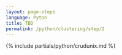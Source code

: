 ```yaml
---
layout: page-steps
language: Pyton
title: TBD
permalink: /python/clustering/step/2
---
```


{% include partials/python/crudunix.md %}


